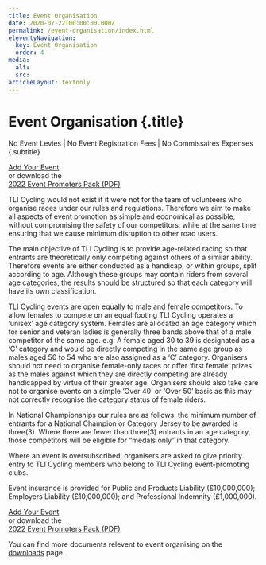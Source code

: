 ```yaml
---
title: Event Organisation
date: 2020-07-22T00:00:00.000Z
permalink: /event-organisation/index.html
eleventyNavigation:
  key: Event Organisation
  order: 4
media:
  alt:
  src:
articleLayout: textonly
---
```


# Event Organisation {.title}

No Event Levies | No Event Registration Fees | No Commissaires Expenses {.subtitle}

<div class="btn-group">
  <div><a class="btn btn-red" href="https://www.riderhq.com/newevent?type=RACE_TLICYCLING">Add Your Event</a></div>
  <div>or download the</div>
  <div><a class="btn btn-blue" download href="/u/TLICycling_Event-Promoters-Pack-2022.pdf">2022 Event Promoters Pack (PDF)</a></div>
</div>

TLI Cycling would not exist if it were not for the team of volunteers who organise races under our rules and regulations. Therefore we aim to make all aspects of event promotion as simple and economical as possible, without compromising the safety of our competitors, while at the same time ensuring that we cause minimum disruption to other road users.

The main objective of TLI Cycling is to provide age-related racing so that entrants are theoretically only competing against others of a similar ability. Therefore events are either conducted as a handicap, or within groups, split according to age. Although these groups may contain riders from several age categories, the results should be structured so that each category will have its own classification.

TLI Cycling events are open equally to male and female competitors. To allow females to compete on an equal footing TLI Cycling operates a ‘unisex’ age category system. Females are allocated an age category which for senior and veteran ladies is generally three bands above that of a male competitor of the same age. e.g. A female aged 30 to 39 is designated as a ‘C’ category and would be directly competing in the same age group as males aged 50 to 54 who are also assigned as a ‘C’ category. Organisers should not need to organise female-only races or offer ‘first female’ prizes as the males against which they are directly competing are already handicapped by virtue of their greater age. Organisers should also take care not to organise events on a simple ‘Over 40’ or ‘Over 50’ basis as this may not correctly recognise the category status of female riders.

In National Championships our rules are as follows: the minimum number of entrants for a National Champion or Category Jersey to be awarded is three(3). Where there are fewer than three(3) entrants in an age category, those competitors will be eligible for “medals only” in that category.

Where an event is oversubscribed, organisers are asked to give priority entry to TLI Cycling members who belong to TLI Cycling event-promoting clubs.

Event insurance is provided for Public and Products Liability (£10,000,000); Employers Liability (£10,000,000); and Professional Indemnity (£1,000,000).

<div class="btn-group">
  <div><a class="btn btn-red" href="https://www.riderhq.com/newevent?type=RACE_TLICYCLING">Add Your Event</a></div>
  <div>or download the</div>
  <div><a class="btn btn-blue" download href="/u/TLICycling_Event-Promoters-Pack-2022.pdf">2022 Event Promoters Pack (PDF)</a></div>
</div>

You can find more documents relevent to event organising on the [downloads](/downloads/) page.
